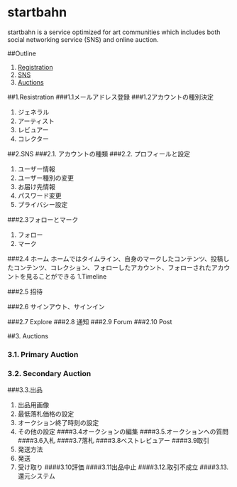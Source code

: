 **startbahn**
====
startbahn is a service optimized for art communities which includes both social networking service (SNS) and online auction.

##Outline
1. [Registration](#)
2. [SNS](#specifications)
3. [Auctions](#contribution)


##1.Resistration
###1.1メールアドレス登録
###1.2アカウントの種別決定
  1. ジェネラル
  2. アーティスト
  3. レビュアー
  4. コレクター
  
##2.SNS
###2.1. アカウントの種類
###2.2. プロフィールと設定
1. ユーザー情報
2. ユーザー種別の変更
3. お届け先情報
4. パスワード変更
5. プライバシー設定

###2.3フォローとマーク
1. フォロー
2. マーク

###2.4  ホーム
ホームではタイムライン、自身のマークしたコンテンツ、投稿したコンテンツ、コレクション、フォローしたアカウント、フォローされたアカウントを見ることができる
1.Timeline

###2.5 招待

###2.6 サインアウト、サインイン

###2.7 Explore
###2.8 通知
###2.9 Forum
###2.10 Post

##3. Auctions
### 3.1. Primary Auction
### 3.2. Secondary Auction
###3.3.出品
1. 出品用画像
2. 最低落札価格の設定
3. オークション終了時刻の設定
4. その他の設定
####3.4オークションの編集
####3.5.オークションへの質問
####3.6入札
####3.7落札
####3.8ベストレビュアー
####3.9取引
1. 発送方法
2. 発送
3. 受け取り
####3.10評価
####3.11出品中止
####3.12.取引不成立
####3.13.還元システム

